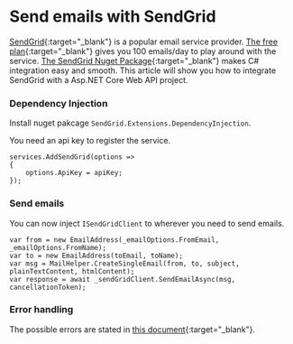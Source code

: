 # Send emails with SendGrid
[SendGrid](https://sendgrid.com){:target="_blank"} is a popular email service provider. [The free plan](https://sendgrid.com/pricing){:target="_blank"} gives you 100 emails/day to play around with the service. [The SendGrid Nuget Package](https://github.com/sendgrid/sendgrid-csharp){:target="_blank"} makes C# integration easy and smooth. This article will show you how to integrate SendGrid with a Asp.NET Core Web API project.

### Dependency Injection
Install nuget pakcage `SendGrid.Extensions.DependencyInjection`.

You need an api key to register the service.
```
services.AddSendGrid(options =>
{
    options.ApiKey = apiKey;
});
```

### Send emails
You can now inject `ISendGridClient` to wherever you need to send emails.
```
var from = new EmailAddress(_emailOptions.FromEmail, _emailOptions.FromName);
var to = new EmailAddress(toEmail, toName);
var msg = MailHelper.CreateSingleEmail(from, to, subject, plainTextContent, htmlContent);
var response = await _sendGridClient.SendEmailAsync(msg, cancellationToken);
```

### Error handling
The possible errors are stated in [this document](https://sendgrid.com/docs/API_Reference/Web_API_v3/Mail/errors.html){:target="_blank"}.

